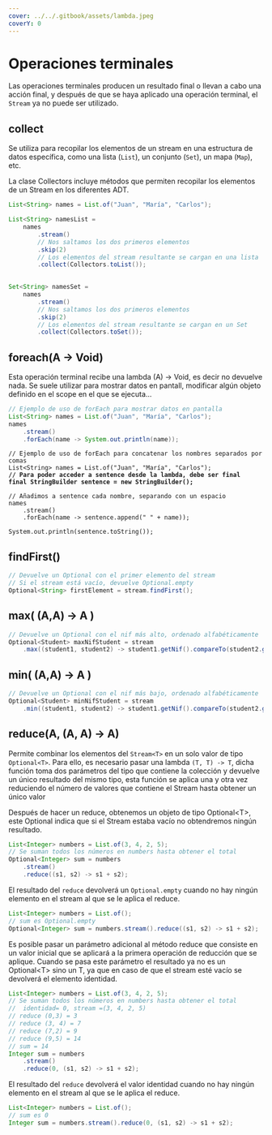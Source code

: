 ```yaml
---
cover: ../../.gitbook/assets/lambda.jpeg
coverY: 0
---
```


# Operaciones terminales

Las operaciones terminales producen un resultado final o llevan a cabo una acción final, y después de que se haya aplicado una operación terminal, el `Stream` ya no puede ser utilizado.

## **collect**

Se utiliza para recopilar los elementos de un stream en una estructura de datos específica, como una lista (`List`), un conjunto (`Set`), un mapa (`Map`), etc.

La clase Collectors incluye métodos que permiten recopilar los elementos de un Stream en los diferentes ADT.

```java
List<String> names = List.of("Juan", "María", "Carlos");

List<String> namesList = 
    names
        .stream()
        // Nos saltamos los dos primeros elementos
        .skip(2)
        // Los elementos del stream resultante se cargan en una lista
        .collect(Collectors.toList());
        

Set<String> namesSet = 
    names
        .stream()
        // Nos saltamos los dos primeros elementos
        .skip(2)
        // Los elementos del stream resultante se cargan en un Set
        .collect(Collectors.toSet());
```

## **foreach(A -> Void)**

Esta operación terminal recibe una lambda (A) -> Void, es decir no devuelve nada. Se suele utilizar para mostrar datos en pantall, modificar algún objeto definido en el scope en el que se ejecuta... &#x20;

```java
// Ejemplo de uso de forEach para mostrar datos en pantalla
List<String> names = List.of("Juan", "María", "Carlos");
names
    .stream()
    .forEach(name -> System.out.println(name));
```

<pre class="language-java"><code class="lang-java">// Ejemplo de uso de forEach para concatenar los nombres separados por comas
List&#x3C;String> names = List.of("Juan", "María", "Carlos");
<strong>// Para poder acceder a sentence desde la lambda, debe ser final
</strong><strong>final StringBuilder sentence = new StringBuilder();
</strong>
// Añadimos a sentence cada nombre, separando con un espacio
names
    .stream()
    .forEach(name -> sentence.append(" " + name));

System.out.println(sentence.toString());
</code></pre>

## **findFirst()**

```java
// Devuelve un Optional con el primer elemento del stream
// Si el stream está vacío, devuelve Optional.empty
Optional<String> firstElement = stream.findFirst();
```

## **max( (A,A) -> A )**

```java
// Devuelve un Optional con el nif más alto, ordenado alfabéticamente
Optional<Student> maxNifStudent = stream
    .max((student1, student2) -> student1.getNif().compareTo(student2.getNif()));
```

## **min( (A,A) -> A )**

```java
// Devuelve un Optional con el nif más bajo, ordenado alfabéticamente
Optional<Student> minNifStudent = stream
    .min((student1, student2) -> student1.getNif().compareTo(student2.getNif()));
```

## reduce(A, (A, A) -> A)

Permite combinar los elementos del `Stream<T>` en un solo valor de tipo `Optional<T>`. Para ello, es necesario pasar una lambda `(T, T) -> T`, dicha función toma dos parámetros del tipo que contiene la colección y devuelve un único resultado del mismo tipo, esta función se aplica una y otra vez reduciendo el número de valores que contiene el Stream hasta obtener un único valor

Después de hacer un reduce, obtenemos un objeto de tipo Optional\<T>, este Optional indica que si el Stream estaba vacío no obtendremos ningún resultado.

```java
List<Integer> numbers = List.of(3, 4, 2, 5);
// Se suman todos los números en numbers hasta obtener el total
Optional<Integer> sum = numbers
    .stream()
    .reduce((s1, s2) -> s1 + s2);
```

El resultado del `reduce` devolverá un `Optional.empty` cuando no hay ningún elemento en el stream al que se le aplica el reduce.&#x20;

```java
List<Integer> numbers = List.of();
// sum es Optional.empty
Optional<Integer> sum = numbers.stream().reduce((s1, s2) -> s1 + s2);
```

Es posible pasar un parámetro adicional al método reduce que consiste en un valor inicial que se aplicará a la primera operación de reducción que se aplique. Cuando se pasa este parámetro el resultado ya no es un Optional\<T> sino un T, ya que en caso de que el stream esté vacío se devolverá el elemento identidad.

```java
List<Integer> numbers = List.of(3, 4, 2, 5);
// Se suman todos los números en numbers hasta obtener el total
//  identidad= 0, stream =(3, 4, 2, 5)
// reduce (0,3) = 3
// reduce (3, 4) = 7
// reduce (7,2) = 9
// reduce (9,5) = 14
// sum = 14
Integer sum = numbers
    .stream()
    .reduce(0, (s1, s2) -> s1 + s2);
```

El resultado del `reduce` devolverá el valor identidad cuando no hay ningún elemento en el stream al que se le aplica el reduce.&#x20;

```java
List<Integer> numbers = List.of();
// sum es 0
Integer sum = numbers.stream().reduce(0, (s1, s2) -> s1 + s2);
```
